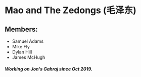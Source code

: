 # Mao and The Zedongs (毛泽东)


## Members:
- Samuel Adams
- Mike Fly
- Dylan Hill
- James McHugh


##### Working on Jon's Gahraj since Oct 2019.
